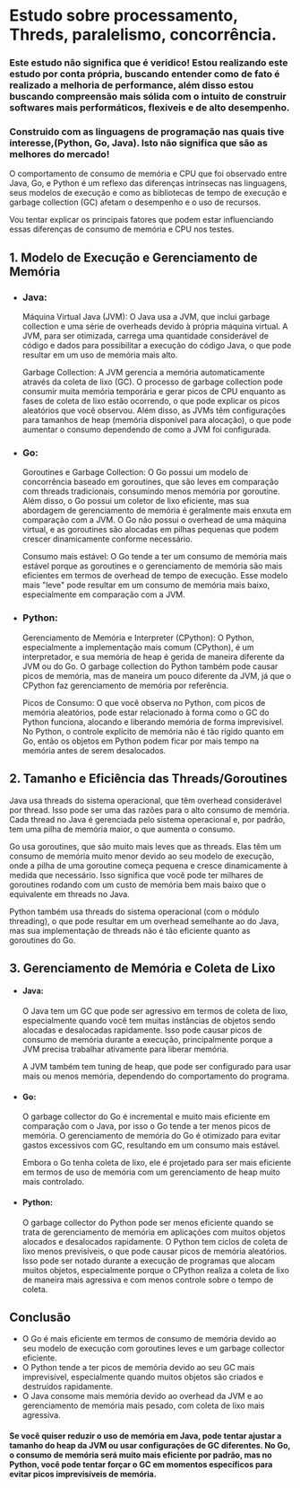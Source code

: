 
# Estudo sobre processamento, Threds, paralelismo, concorrência.

### Este estudo nâo significa que é veridico! Estou realizando este estudo por conta própria, buscando entender como de fato é realizado a melhoria de performance, além disso estou buscando compreensão mais sólida com o intuito de construir softwares mais performáticos, flexiveis e de alto desempenho.
### Construido com as linguagens de programação nas quais tive interesse,(Python, Go, Java). Isto não significa que são as melhores do mercado!

O comportamento de consumo de memória e CPU que foi observado entre Java, Go, e Python é um reflexo das diferenças intrínsecas nas linguagens, seus modelos de execução e como as bibliotecas de tempo de execução e garbage collection (GC) afetam o desempenho e o uso de recursos.

Vou tentar explicar os principais fatores que podem estar influenciando essas diferenças de consumo de memória e CPU nos testes.

## 1. Modelo de Execução e Gerenciamento de Memória

- ### Java:

    Máquina Virtual Java (JVM): O Java usa a JVM, que inclui garbage collection e uma série de overheads devido à própria máquina virtual. A JVM, para ser otimizada, carrega uma quantidade considerável de código e dados para possibilitar a execução do código Java, o que pode resultar em um uso de memória mais alto.

    Garbage Collection: A JVM gerencia a memória automaticamente através da coleta de lixo (GC). O processo de garbage collection pode consumir muita memória temporária e gerar picos de CPU enquanto as fases de coleta de lixo estão ocorrendo, o que pode explicar os picos aleatórios que você observou. Além disso, as JVMs têm configurações para tamanhos de heap (memória disponível para alocação), o que pode aumentar o consumo dependendo de como a JVM foi configurada.

- ### Go:

    Goroutines e Garbage Collection: O Go possui um modelo de concorrência baseado em goroutines, que são leves em comparação com threads tradicionais, consumindo menos memória por goroutine. Além disso, o Go possui um coletor de lixo eficiente, mas sua abordagem de gerenciamento de memória é geralmente mais enxuta em comparação com a JVM. O Go não possui o overhead de uma máquina virtual, e as goroutines são alocadas em pilhas pequenas que podem crescer dinamicamente conforme necessário.

    Consumo mais estável: O Go tende a ter um consumo de memória mais estável porque as goroutines e o gerenciamento de memória são mais eficientes em termos de overhead de tempo de execução. Esse modelo mais "leve" pode resultar em um consumo de memória mais baixo, especialmente em comparação com a JVM.

- ### Python:

    Gerenciamento de Memória e Interpreter (CPython): O Python, especialmente a implementação mais comum (CPython), é um interpretador, e sua memória de heap é gerida de maneira diferente da JVM ou do Go. O garbage collection do Python também pode causar picos de memória, mas de maneira um pouco diferente da JVM, já que o CPython faz gerenciamento de memória por referência.

    Picos de Consumo: O que você observa no Python, com picos de memória aleatórios, pode estar relacionado à forma como o GC do Python funciona, alocando e liberando memória de forma imprevisível. No Python, o controle explícito de memória não é tão rígido quanto em Go, então os objetos em Python podem ficar por mais tempo na memória antes de serem desalocados.

## 2. Tamanho e Eficiência das Threads/Goroutines

  Java usa threads do sistema operacional, que têm overhead considerável por thread. Isso pode ser uma das razões para o alto consumo de memória. Cada thread no Java é gerenciada pelo sistema operacional e, por padrão, tem uma pilha de memória maior, o que aumenta o consumo.

  Go usa goroutines, que são muito mais leves que as threads. Elas têm um consumo de memória muito menor devido ao seu modelo de execução, onde a pilha de uma goroutine começa pequena e cresce dinamicamente à medida que necessário. Isso significa que você pode ter milhares de goroutines rodando com um custo de memória bem mais baixo que o equivalente em threads no Java.

  Python também usa threads do sistema operacional (com o módulo threading), o que pode resultar em um overhead semelhante ao do Java, mas sua implementação de threads não é tão eficiente quanto as goroutines do Go.

## 3. Gerenciamento de Memória e Coleta de Lixo

- #### Java:

    O Java tem um GC que pode ser agressivo em termos de coleta de lixo, especialmente quando você tem muitas instâncias de objetos sendo alocadas e desalocadas rapidamente. Isso pode causar picos de consumo de memória durante a execução, principalmente porque a JVM precisa trabalhar ativamente para liberar memória.

    A JVM também tem tuning de heap, que pode ser configurado para usar mais ou menos memória, dependendo do comportamento do programa.

- #### Go:

    O garbage collector do Go é incremental e muito mais eficiente em comparação com o Java, por isso o Go tende a ter menos picos de memória. O gerenciamento de memória do Go é otimizado para evitar gastos excessivos com GC, resultando em um consumo mais estável.

    Embora o Go tenha coleta de lixo, ele é projetado para ser mais eficiente em termos de uso de memória com um gerenciamento de heap muito mais controlado.

- #### Python:

    O garbage collector do Python pode ser menos eficiente quando se trata de gerenciamento de memória em aplicações com muitos objetos alocados e desalocados rapidamente. O Python tem ciclos de coleta de lixo menos previsíveis, o que pode causar picos de memória aleatórios. Isso pode ser notado durante a execução de programas que alocam muitos objetos, especialmente porque o CPython realiza a coleta de lixo de maneira mais agressiva e com menos controle sobre o tempo de coleta.

## Conclusão

  - O Go é mais eficiente em termos de consumo de memória devido ao seu modelo de execução com goroutines leves e um garbage collector eficiente.
  - O Python tende a ter picos de memória devido ao seu GC mais imprevisível, especialmente quando muitos objetos são criados e destruídos rapidamente.
  - O Java consome mais memória devido ao overhead da JVM e ao gerenciamento de memória mais pesado, com coleta de lixo mais agressiva.

#### Se você quiser reduzir o uso de memória em Java, pode tentar ajustar a tamanho do heap da JVM ou usar configurações de GC diferentes. No Go, o consumo de memória será muito mais eficiente por padrão, mas no Python, você pode tentar forçar o GC em momentos específicos para evitar picos imprevisíveis de memória.
